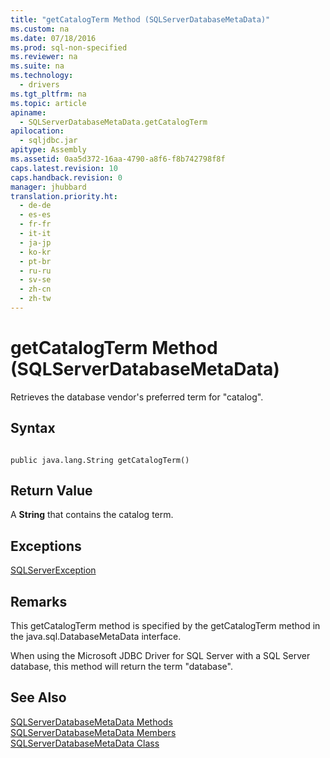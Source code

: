 ```yaml
---
title: "getCatalogTerm Method (SQLServerDatabaseMetaData)"
ms.custom: na
ms.date: 07/18/2016
ms.prod: sql-non-specified
ms.reviewer: na
ms.suite: na
ms.technology: 
  - drivers
ms.tgt_pltfrm: na
ms.topic: article
apiname: 
  - SQLServerDatabaseMetaData.getCatalogTerm
apilocation: 
  - sqljdbc.jar
apitype: Assembly
ms.assetid: 0aa5d372-16aa-4790-a8f6-f8b742798f8f
caps.latest.revision: 10
caps.handback.revision: 0
manager: jhubbard
translation.priority.ht: 
  - de-de
  - es-es
  - fr-fr
  - it-it
  - ja-jp
  - ko-kr
  - pt-br
  - ru-ru
  - sv-se
  - zh-cn
  - zh-tw
---
```

# getCatalogTerm Method (SQLServerDatabaseMetaData)
  Retrieves the database vendor's preferred term for "catalog".  
  
## Syntax  
  
```  
  
public java.lang.String getCatalogTerm()  
```  
  
## Return Value  
 A **String** that contains the catalog term.  
  
## Exceptions  
 [SQLServerException](../content/SQLServerException-Class.md)  
  
## Remarks  
 This getCatalogTerm method is specified by the getCatalogTerm method in the java.sql.DatabaseMetaData interface.  
  
 When using the  Microsoft JDBC Driver for SQL Server  with a  SQL Server  database, this method will return the term "database".  
  
## See Also  
 [SQLServerDatabaseMetaData Methods](../content/SQLServerDatabaseMetaData-Methods.md)   
 [SQLServerDatabaseMetaData Members](../content/SQLServerDatabaseMetaData-Members.md)   
 [SQLServerDatabaseMetaData Class](../content/SQLServerDatabaseMetaData-Class.md)  
  
  